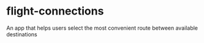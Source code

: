 # flight-connections
An app that helps users select the most convenient route between available destinations
